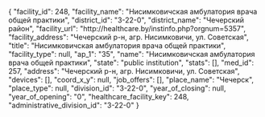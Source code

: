 {
    "facility_id": 248,
    "facility_name": "Нисимковичская амбулатория врача общей практики",
    "district_id": "3-22-0",
    "district_name": "Чечерский район",
    "facility_url": "http:\/\/healthcare.by\/instinfo.php?orgnum=5357",
    "facility_address": "Чечерский р-н, агр. Нисимковичи, ул. Советская",
    "title": "Нисимковичская амбулатория врача общей практики",
    "facility_type": null,
    "ap_1": "35",
    "name": "Нисимковичская амбулатория врача общей практики",
    "state": "public institution",
    "stats": [],
    "med_id": 257,
    "address": "Чечерский р-н, агр. Нисимковичи, ул. Советская",
    "devices": [],
    "coord_x_y": null,
    "job_offers": [],
    "place_name": "Чечерск",
    "place_type": null,
    "division_id": "3-22-0",
    "year_of_closing": null,
    "year_of_opening": "0",
    "healthcare_facility_key": 248,
    "administrative_division_id": "3-22-0"
}